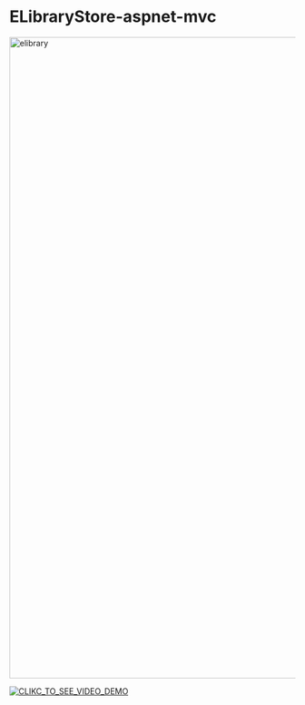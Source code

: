# ELibraryStore-aspnet-mvc


<img width="1128" alt="elibrary" src="https://user-images.githubusercontent.com/58959180/186897312-d779aed3-5377-49b2-92c4-7d08820a9c8e.png">

[![CLIKC_TO_SEE_VIDEO_DEMO]("https://user-images.githubusercontent.com/58959180/186897312-d779aed3-5377-49b2-92c4-7d08820a9c8e.png)](https://www.youtube.com/watch?v=EqE65rCSFjU)
